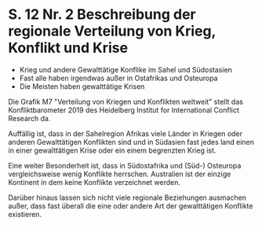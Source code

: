# S. 12 Nr. 2 Beschreibung der regionale Verteilung von Krieg, Konflikt und Krise
+ Krieg und andere Gewalttätige Konflike im Sahel und Südostasien
+ Fast alle haben irgendwas außer in Ostafrikas und Osteuropa
+ Die Meisten haben gewalttätige Krisen

Die Grafik M7 "Verteilung von Kriegen und Konflikten weltweit" stellt das Konfliktbarometer 2019 des Heidelberg Institut for International Conflict Research da. 

Auffällig ist, dass in der Sahelregion Afrikas viele Länder in Kriegen oder anderen Gewalttätigen Konflikten sind und in Südasien fast jedes land einen in einer gewalttätigen Krise oder ein einem begrenzten Krieg ist.

Eine weiter Besonderheit ist, dass in Südostafrika und (Süd-) Osteuropa vergleichsweise wenig Konflikte herrschen. Australien ist der einzige Kontinent in dem keine Konflikte verzeichnet werden. 

Darüber hinaus lassen sich nicht viele regionale Beziehungen ausmachen außer, dass fast überall die eine oder andere Art der gewalttätigen Konflikte existieren.